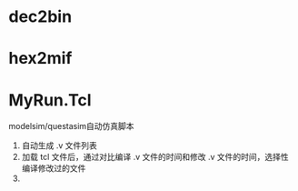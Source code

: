 # dec2bin
## 
# hex2mif
##
# MyRun.Tcl
modelsim/questasim自动仿真脚本
1. 自动生成 .v 文件列表
2. 加载 tcl 文件后，通过对比编译 .v 文件的时间和修改 .v 文件的时间，选择性编译修改过的文件
3. 